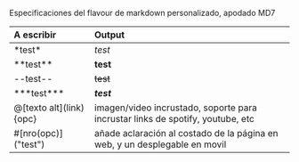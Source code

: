 Especificaciones del flavour de markdown personalizado, apodado MD7 

|A escribir                   |Output       |
|:---                         |:---         |
|\*test\*                     | *test*      |
|\*\*test\*\*                 | **test**    |
|--test--                     | ~~test~~    |
|\*\*\*test\*\*\*             |***test***   |
|\@\[texto alt](link){opc}    | imagen/video incrustado, soporte para incrustar links de spotify, youtube, etc|
|\#\[nro(opc)]("test")        | añade aclaración al costado de la página en web, y un desplegable en movil |
